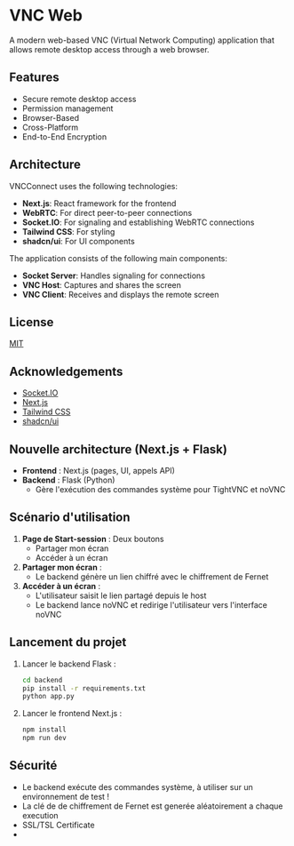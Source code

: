 # VNC Web

A modern web-based VNC (Virtual Network Computing) application that allows remote desktop access through a web browser.

## Features

- Secure remote desktop access
- Permission management
- Browser-Based
- Cross-Platform
- End-to-End Encryption


## Architecture

VNCConnect uses the following technologies:

- **Next.js**: React framework for the frontend
- **WebRTC**: For direct peer-to-peer connections
- **Socket.IO**: For signaling and establishing WebRTC connections
- **Tailwind CSS**: For styling
- **shadcn/ui**: For UI components

The application consists of the following main components:

- **Socket Server**: Handles signaling for  connections
- **VNC Host**: Captures and shares the screen
- **VNC Client**: Receives and displays the remote screen

## License

[MIT](https://choosealicense.com/licenses/mit/)

## Acknowledgements

- [Socket.IO](https://socket.io/)
- [Next.js](https://nextjs.org/)
- [Tailwind CSS](https://tailwindcss.com/)
- [shadcn/ui](https://ui.shadcn.com/)

## Nouvelle architecture (Next.js + Flask)

- **Frontend** : Next.js (pages, UI, appels API)
- **Backend** : Flask (Python)
  - Gère l'exécution des commandes système pour TightVNC et noVNC
 

## Scénario d'utilisation

1. **Page de Start-session** : Deux boutons
   - Partager mon écran
   - Accéder à un écran
2. **Partager mon écran** :
   - Le backend génère un lien chiffré avec le chiffrement de Fernet
3. **Accéder à un écran** :
   - L'utilisateur saisit le lien partagé depuis le host
   - Le backend lance noVNC et redirige l'utilisateur vers l'interface noVNC

## Lancement du projet

1. Lancer le backend Flask :
   ```bash
   cd backend
   pip install -r requirements.txt
   python app.py
   ```
2. Lancer le frontend Next.js :
   ```bash
   npm install
   npm run dev
   ```

## Sécurité
- Le backend exécute des commandes système, à utiliser sur un environnement de test !
- La clé de de chiffrement de Fernet est generée aléatoirement a chaque execution
- SSL/TSL Certificate
- 
